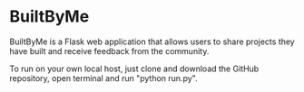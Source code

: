 # BuiltByMe
BuiltByMe is a Flask web application that allows users to share projects they have built and receive feedback from the community.

To run on your own local host, just clone and download the GitHub repository, open terminal and run "python run.py".
